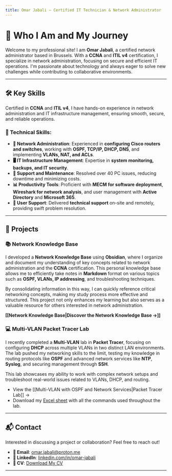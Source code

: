 ```yaml
---
title: Omar Jabali – Certified IT Technician & Network Administrator
---
```

# 🌟 Who I Am and My Journey

Welcome to my professional site! I am **Omar Jabali**, a certified network administrator based in Brussels. With a **CCNA** and **ITIL v4** certification, I specialize in network administration, focusing on secure and efficient IT operations. I'm passionate about technology and always eager to solve new challenges while contributing to collaborative environments.

---

## 🛠️ Key Skills

Certified in **CCNA** and **ITIL v4**, I have hands-on experience in network administration and IT infrastructure management, ensuring smooth, secure, and reliable operations.

### 🚀 Technical Skills:
- **🔌 Network Administration**: Experienced in **configuring Cisco routers and switches**, working with **OSPF, TCP/IP, DHCP, DNS**, and implementing **VLANs, NAT, and ACLs**.
- **🖥️ IT Infrastructure Management**: Expertise in **system monitoring, backups, and IT security**.
- **🔧 Support and Maintenance**: Resolved over 40 PC issues, reducing downtime and minimizing costs.
- **📊 Productivity Tools**: Proficient with **MECM for software deployment**, **Wireshark for network analysis**, and user management with **Active Directory** and **Microsoft 365**.
- **💬 User Support**: Delivered **technical support** on-site and remotely, providing swift problem resolution.

---

## 📝 Projects

### 📚 Network Knowledge Base

I developed a **Network Knowledge Base** using **Obsidian**, where I organize and document my understanding of key concepts related to network administration and the **CCNA** certification. This personal knowledge base allows me to efficiently take notes in **Markdown** format on various topics such as **OSPF, VLANs, IP addressing**, and troubleshooting techniques.

By consolidating information in this way, I can quickly reference critical networking concepts, making my study process more effective and structured. This project not only enhances my learning but also serves as a valuable resource for others interested in network administration.  

**[[Network Knowledge Base|Discover the Network Knowledge Base →]]**


### 💻 Multi-VLAN Packet Tracer Lab

I recently completed a **Multi-VLAN** lab in **Packet Tracer**, focusing on configuring **DHCP** across multiple VLANs in two distinct LAN environments. The lab pushed my networking skills to the limit, testing my knowledge in routing protocols like **OSPF** and advanced network services like **NTP**, **Syslog**, and securing management through **SSH**.

This lab showcases my ability to work with complex network setups and troubleshoot real-world issues related to VLANs, DHCP, and routing.

- View the [[Multi-VLAN with OSPF and Network Services|Packet Tracer Lab]] →
- Download my [Excel sheet](https://docs.google.com/spreadsheets/d/1qelj3OIkT3ZCXuVmiqebR6FF_rsx-2_r/edit?usp=sharing&ouid=107882186599568955026&rtpof=true&sd=true) with all the commands used throughout the lab.

---

## 📬 Contact

Interested in discussing a project or collaboration? Feel free to reach out!

- **📧 Email**: [omar.jabali@proton.me](mailto:omar.jabali@proton.me)
- **🔗 LinkedIn**: [linkedin.com/in/omar-jabali](https://www.linkedin.com/in/omar-jabali)
- **📄 CV**: [Download My CV](https://drive.google.com/file/d/1enu-1oXOtBGEZ6rnjqz85fNkWkH2RNXX/view?usp=sharing)

---
